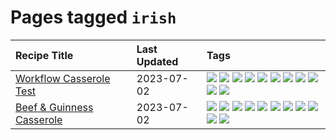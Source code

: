# Pages tagged `irish`

|Recipe Title|Last Updated|Tags
|:---|:---|:---|
|[Workflow Casserole Test](../recipes/workflowcasseroletest.md)|2023-07-02|[![](https://img.shields.io/badge/tag-amazing-8ce73b)](../tags/amazing.md) [![](https://img.shields.io/badge/tag-baked-1d5152)](../tags/baked.md) [![](https://img.shields.io/badge/tag-braised-8344b1)](../tags/braised.md) [![](https://img.shields.io/badge/tag-casserole-6d71)](../tags/casserole.md) [![](https://img.shields.io/badge/tag-dinner-3a4f8e)](../tags/dinner.md) [![](https://img.shields.io/badge/tag-guinness-91514)](../tags/guinness.md) [![](https://img.shields.io/badge/tag-irish-6984a1)](../tags/irish.md) [![](https://img.shields.io/badge/tag-large_quantity-bb15fd)](../tags/large_quantity.md) [![](https://img.shields.io/badge/tag-long_cook_time-eadebe)](../tags/long_cook_time.md) [![](https://img.shields.io/badge/tag-long_prep_time-5b6ac0)](../tags/long_prep_time.md) [![](https://img.shields.io/badge/tag-messy-517a72)](../tags/messy.md)|
|[Beef & Guinness Casserole](../recipes/beefandguinnesscasserole.md)|2023-07-02|[![](https://img.shields.io/badge/tag-amazing-8ce73b)](../tags/amazing.md) [![](https://img.shields.io/badge/tag-baked-1d5152)](../tags/baked.md) [![](https://img.shields.io/badge/tag-beef-d4602a)](../tags/beef.md) [![](https://img.shields.io/badge/tag-casserole-6d71)](../tags/casserole.md) [![](https://img.shields.io/badge/tag-guinness-91514)](../tags/guinness.md) [![](https://img.shields.io/badge/tag-irish-6984a1)](../tags/irish.md) [![](https://img.shields.io/badge/tag-large_quantity-bb15fd)](../tags/large_quantity.md) [![](https://img.shields.io/badge/tag-long_cook_time-eadebe)](../tags/long_cook_time.md) [![](https://img.shields.io/badge/tag-long_prep_time-5b6ac0)](../tags/long_prep_time.md) [![](https://img.shields.io/badge/tag-messy-517a72)](../tags/messy.md) [![](https://img.shields.io/badge/tag-tricky-10cdd6)](../tags/tricky.md)|